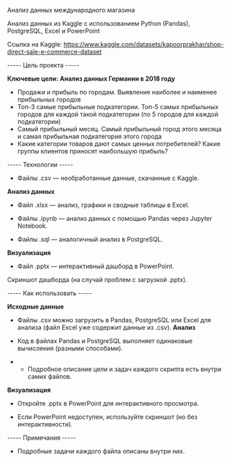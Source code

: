 Анализ данных международного магазина

Анализ данных из Kaggle с использованием Python (Pandas), PostgreSQL, Excel и PowerPoint

Ссылка на Kaggle: https://www.kaggle.com/datasets/kapoorprakhar/shop-direct-sale-e-commerce-dataset

----- Цель проекта -----

**Ключевые цели:**
**Анализ данных Германии в 2018 году**

* Продажи и прибыль по городам. Выявление наиболее и наименее прибыльных городов
* Топ-3 самые прибыльные подкатегории. Топ-5 самых прибыльных городов для каждой такой подкатегории (по 5 городов для каждой подкатегории)
* Самый прибыльный месяц. Самый прибыльный город этого месяца и самая прибыльная подкатегория этого города
* Какие категории товаров дают самых ценных потребителей? Какие группы клиентов приносят наибольшую прибыль?

----- Технологии -----

* Файлы .csv — необработанные данные, скачанные с Kaggle.

**Анализ данных**

* Файл .xlsx — анализ, графики и сводные таблицы в Excel.

* Файлы .ipynb — анализ данных с помощью Pandas через Jupyter Notebook.

* Файлы .sql — аналогичный анализ в PostgreSQL.

**Визуализация**

* Файл .pptx — интерактивный дашборд в PowerPoint.

Скриншот дашборда (на случай проблем с загрузкой .pptx).

----- Как использовать -----

**Исходные данные**

* Файлы .csv можно загрузить в Pandas, PostgreSQL или Excel для анализа (файл Excel уже содержит данные из .csv).
**Анализ**

* Код в файлах Pandas и PostgreSQL выполняет одинаковые вычисления (разными способами).

* * Подробное описание цели и задач каждого скрипта есть внутри самих файлов.

**Визуализация**

* Откройте .pptx в PowerPoint для интерактивного просмотра.

* Если PowerPoint недоступен, используйте скриншот (но без интерактивности).

----- Примечания -----

* Подробные задачи каждого файла описаны внутри них.

